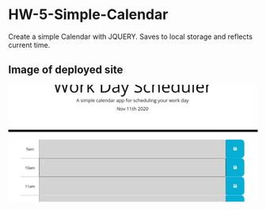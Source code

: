 # HW-5-Simple-Calendar
Create a simple Calendar with JQUERY. Saves to local storage and reflects current time.


## Image of deployed site
![screenshot](./assets/screenshot.png)